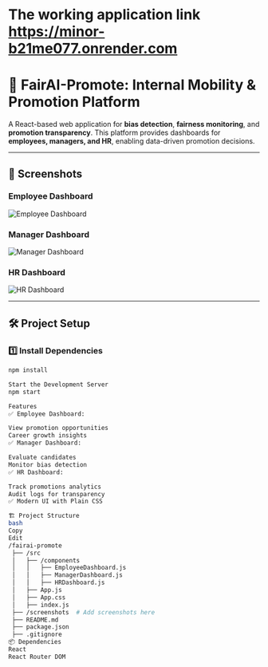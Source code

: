 # The working application  link https://minor-b21me077.onrender.com
# 🚀 FairAI-Promote: Internal Mobility & Promotion Platform

A React-based web application for **bias detection**, **fairness monitoring**, and **promotion transparency**. This platform provides dashboards for **employees, managers, and HR**, enabling data-driven promotion decisions.

---
## 📸 **Screenshots**

### Employee Dashboard
![Employee Dashboard](./screenshots/employee_dashboard.png)

### Manager Dashboard
![Manager Dashboard](./screenshots/manager_dashboard.png)

### HR Dashboard
![HR Dashboard](./screenshots/hr_dashboard.png)

---

## 🛠️ **Project Setup**

### 1️⃣ Install Dependencies
```sh
npm install

Start the Development Server
npm start

Features
✅ Employee Dashboard:

View promotion opportunities
Career growth insights
✅ Manager Dashboard:

Evaluate candidates
Monitor bias detection
✅ HR Dashboard:

Track promotions analytics
Audit logs for transparency
✅ Modern UI with Plain CSS

🏗️ Project Structure
bash
Copy
Edit
/fairai-promote
 ├── /src
 │   ├── /components
 │   │   ├── EmployeeDashboard.js
 │   │   ├── ManagerDashboard.js
 │   │   ├── HRDashboard.js
 │   ├── App.js
 │   ├── App.css
 │   ├── index.js
 ├── /screenshots  # Add screenshots here
 ├── README.md
 ├── package.json
 ├── .gitignore
📦 Dependencies
React
React Router DOM
